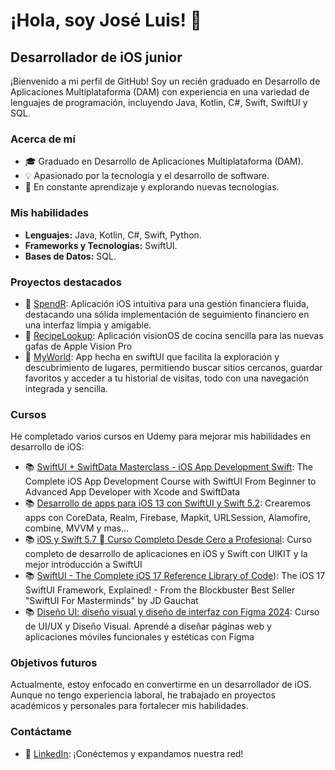 # ¡Hola, soy José Luis! 👋

## Desarrollador de iOS junior

¡Bienvenido a mi perfil de GitHub! Soy un recién graduado en Desarrollo de Aplicaciones Multiplataforma (DAM) con experiencia en una variedad de lenguajes de programación, incluyendo Java, Kotlin, C#, Swift, SwiftUI y SQL.

### Acerca de mí

- 🎓 Graduado en Desarrollo de Aplicaciones Multiplataforma (DAM).
- 💡 Apasionado por la tecnología y el desarrollo de software.
- 🚀 En constante aprendizaje y explorando nuevas tecnologías.

### Mis habilidades

- **Lenguajes:** Java, Kotlin, C#, Swift, Python.
- **Frameworks y Tecnologías:** SwiftUI.
- **Bases de Datos:** SQL.

### Proyectos destacados

- 📱 [SpendR](https://github.com/jlcl11/XpenseTracker): Aplicación iOS intuitiva para una gestión financiera fluida, destacando una sólida implementación de seguimiento financiero en una interfaz limpia y amigable.
- 📱 [RecipeLookup](https://github.com/jlcl11/RecipeLookUp): Aplicación visionOS de cocina sencilla para las nuevas gafas de Apple Vision Pro
- 📱 [MyWorld](https://github.com/jlcl11/MyWorld):  App hecha en swiftUI que facilita la exploración y descubrimiento de lugares, permitiendo buscar sitios cercanos, guardar favoritos y acceder a tu historial de visitas, todo con una navegación integrada y sencilla.

### Cursos

He completado varios cursos en Udemy para mejorar mis habilidades en desarrollo de iOS:

- 📚 [SwiftUI + SwiftData Masterclass - iOS App Development Swift](https://www.udemy.com/course/swiftui-masterclass-course-ios-development-with-swift/?couponCode=KEEPLEARNING): The Complete iOS App Development Course with SwiftUI From Beginner to Advanced App Developer with Xcode and SwiftData
- 📚 [Desarrollo de apps para iOS 13 con SwiftUI y Swift 5.2](https://www.udemy.com/course/desarrollo-de-apps-para-ios-13-con-swiftui-y-swift-52/?couponCode=KEEPLEARNING): Crearemos apps con CoreData, Realm, Firebase, Mapkit, URLSession, Alamofire, combine, MVVM y mas...
- 📚 [iOS y Swift 5.7  Curso Completo Desde Cero a Profesional](https://www.udemy.com/course/swift_ios/?kw=iOS&src=sac](https://www.udemy.com/course/desarrollo-de-apps-para-ios-13-con-swiftui-y-swift-52/?couponCode=KEEPLEARNING)](https://www.udemy.com/course/swift_ios/?couponCode=KEEPLEARNING)): Curso completo de desarrollo de aplicaciones en iOS y Swift con UIKIT y la mejor introducción a SwiftUI
- 📚 [SwiftUI - The Complete iOS 17 Reference Library of Code](https://www.udemy.com/course/swiftui-the-complete-developer-course/?couponCode=KEEPLEARNING)): The iOS 17 SwiftUI Framework, Explained! - From the Blockbuster Best Seller "SwiftUI For Masterminds" by JD Gauchat
- 📚 [Diseño UI: diseño visual y diseño de interfaz con Figma 2024](https://www.udemy.com/course/diseno-uiux-diseno-visual-y-diseno-de-interfaz-con-figma/?couponCode=KEEPLEARNING): Curso de UI/UX y Diseño Visual. Aprendé a diseñar páginas web y aplicaciones móviles funcionales y estéticas con Figma

### Objetivos futuros

Actualmente, estoy enfocado en convertirme en un desarrollador de iOS. Aunque no tengo experiencia laboral, he trabajado en proyectos académicos y personales para fortalecer mis habilidades.

### Contáctame

- 💼 [LinkedIn](https://www.linkedin.com/in/josé-luis-corral-lópez-42283317b/): ¡Conéctemos y expandamos nuestra red!
